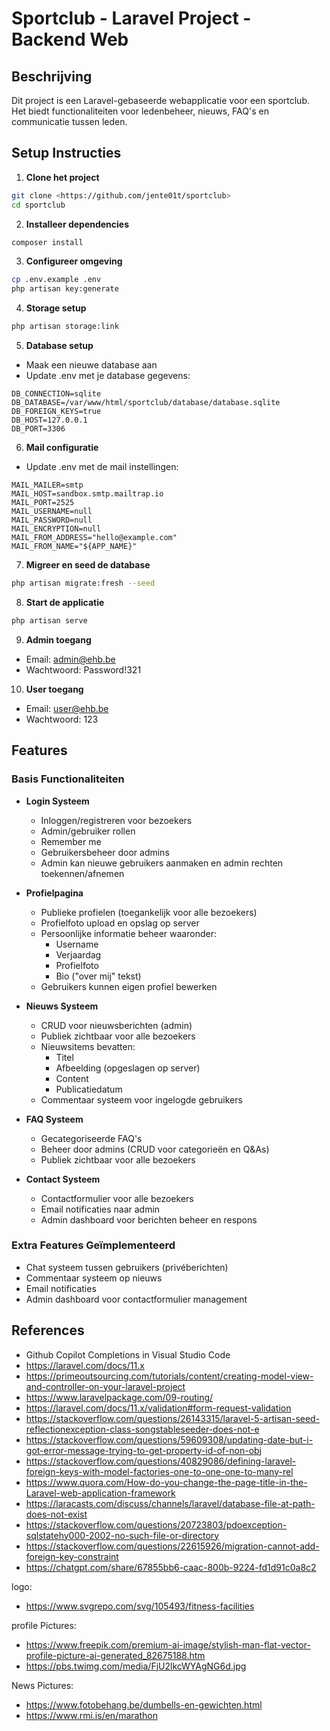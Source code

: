 # Sportclub - Laravel Project - Backend Web
 
## Beschrijving
Dit project is een Laravel-gebaseerde webapplicatie voor een sportclub. Het biedt functionaliteiten voor ledenbeheer, nieuws, FAQ's en communicatie tussen leden.

## Setup Instructies
1. **Clone het project**
```bash
git clone <https://github.com/jente01t/sportclub>
cd sportclub
```

2. **Installeer dependencies**
```bash
composer install
```

3. **Configureer omgeving**
```bash
cp .env.example .env
php artisan key:generate
```

4. **Storage setup**
```bash
php artisan storage:link
```

5. **Database setup**
- Maak een nieuwe database aan
- Update .env met je database gegevens:
```env
DB_CONNECTION=sqlite
DB_DATABASE=/var/www/html/sportclub/database/database.sqlite
DB_FOREIGN_KEYS=true
DB_HOST=127.0.0.1
DB_PORT=3306
```

6. **Mail configuratie**
- Update .env met de mail instellingen:
```env
MAIL_MAILER=smtp
MAIL_HOST=sandbox.smtp.mailtrap.io
MAIL_PORT=2525
MAIL_USERNAME=null
MAIL_PASSWORD=null
MAIL_ENCRYPTION=null
MAIL_FROM_ADDRESS="hello@example.com"
MAIL_FROM_NAME="${APP_NAME}"
```

7. **Migreer en seed de database**
```bash
php artisan migrate:fresh --seed
```

8. **Start de applicatie**
```bash
php artisan serve
```

9. **Admin toegang**
- Email: admin@ehb.be
- Wachtwoord: Password!321

10. **User toegang**
- Email: user@ehb.be
- Wachtwoord: 123

## Features

### Basis Functionaliteiten
- **Login Systeem**
  - Inloggen/registreren voor bezoekers
  - Admin/gebruiker rollen
  - Remember me
  - Gebruikersbeheer door admins
  - Admin kan nieuwe gebruikers aanmaken en admin rechten toekennen/afnemen

- **Profielpagina**
  - Publieke profielen (toegankelijk voor alle bezoekers)
  - Profielfoto upload en opslag op server
  - Persoonlijke informatie beheer waaronder:
    - Username
    - Verjaardag
    - Profielfoto
    - Bio ("over mij" tekst)
  - Gebruikers kunnen eigen profiel bewerken

- **Nieuws Systeem**
  - CRUD voor nieuwsberichten (admin)
  - Publiek zichtbaar voor alle bezoekers
  - Nieuwsitems bevatten:
    - Titel
    - Afbeelding (opgeslagen op server)
    - Content
    - Publicatiedatum
  - Commentaar systeem voor ingelogde gebruikers

- **FAQ Systeem**
  - Gecategoriseerde FAQ's
  - Beheer door admins (CRUD voor categorieën en Q&As)
  - Publiek zichtbaar voor alle bezoekers

- **Contact Systeem**
  - Contactformulier voor alle bezoekers
  - Email notificaties naar admin
  - Admin dashboard voor berichten beheer en respons

### Extra Features Geïmplementeerd
- Chat systeem tussen gebruikers (privéberichten)
- Commentaar systeem op nieuws
- Email notificaties
- Admin dashboard voor contactformulier management

## References
- Github Copilot Completions in Visual Studio Code
- https://laravel.com/docs/11.x
- https://primeoutsourcing.com/tutorials/content/creating-model-view-and-controller-on-your-laravel-project 
- https://www.laravelpackage.com/09-routing/ 
- https://laravel.com/docs/11.x/validation#form-request-validation
- https://stackoverflow.com/questions/26143315/laravel-5-artisan-seed-reflectionexception-class-songstableseeder-does-not-e
- https://stackoverflow.com/questions/59609308/updating-date-but-i-got-error-message-trying-to-get-property-id-of-non-obj
- https://stackoverflow.com/questions/40829086/defining-laravel-foreign-keys-with-model-factories-one-to-one-one-to-many-rel
- https://www.quora.com/How-do-you-change-the-page-title-in-the-Laravel-web-application-framework
- https://laracasts.com/discuss/channels/laravel/database-file-at-path-does-not-exist
- https://stackoverflow.com/questions/20723803/pdoexception-sqlstatehy000-2002-no-such-file-or-directory
- https://stackoverflow.com/questions/22615926/migration-cannot-add-foreign-key-constraint
- https://chatgpt.com/share/67855bb6-caac-800b-9224-fd1d91c0a8c2 

logo:
- https://www.svgrepo.com/svg/105493/fitness-facilities

profile Pictures:
- https://www.freepik.com/premium-ai-image/stylish-man-flat-vector-profile-picture-ai-generated_82675188.htm
- https://pbs.twimg.com/media/FjU2lkcWYAgNG6d.jpg

News Pictures:
- https://www.fotobehang.be/dumbells-en-gewichten.html
- https://www.rmi.is/en/marathon
